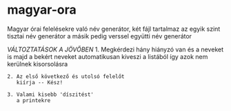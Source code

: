 # magyar-ora
Magyar órai felelésekre való név generátor, két fájl tartalmaz az egyik szint tisztai név generátor a másik pedig verssel együtti név generátor

*VÁLTOZTATÁSOK A JÖVŐBEN*
    1.  Megkérdezi hány hiányzó van és a neveket is 
        majd a bekért neveket automatikusan kiveszi a listából
        így azok nem kerülnek kisorsolásra

    2. Az első következő és utolsó felelőt 
       kiírja -- Kész!

    3. Valami kisebb 'díszitést'
       a printekre
